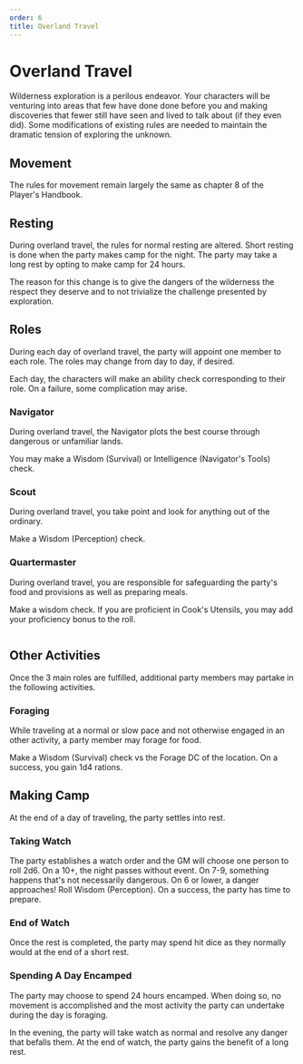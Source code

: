 ```yaml
---
order: 6
title: Overland Travel
---
```


# Overland Travel

Wilderness exploration is a perilous endeavor. Your characters will be venturing into areas that few have done done before you and making discoveries that fewer still have seen and lived to talk about (if they even did). Some modifications of existing rules are needed to maintain the dramatic tension of exploring the unknown.

## Movement

The rules for movement remain largely the same as chapter 8 of the Player's Handbook.

## Resting

During overland travel, the rules for normal resting are altered. Short resting is done when the party makes camp for the night. The party may take a long rest by opting to make camp for 24 hours.

The reason for this change is to give the dangers of the wilderness the respect they deserve and to not trivialize the challenge presented by exploration.

## Roles

During each day of overland travel, the party will appoint one member to each role. The roles may change from day to day, if desired.

Each day, the characters will make an ability check corresponding to their role. On a failure, some complication may arise.

### Navigator

During overland travel, the Navigator plots the best course through dangerous or unfamiliar lands.

You may make a Wisdom (Survival) or Intelligence (Navigator's Tools) check.

### Scout

During overland travel, you take point and look for anything out of the ordinary.

Make a Wisdom (Perception) check.

### Quartermaster

During overland travel, you are responsible for safeguarding the party's food and provisions as well as preparing meals.

Make a wisdom check. If you are proficient in Cook's Utensils, you may add your proficiency bonus to the roll.

```

```

## Other Activities

Once the 3 main roles are fulfilled, additional party members may partake in the following activities.

### Foraging

While traveling at a normal or slow pace and not otherwise engaged in an other activity, a party member may forage for food.

Make a Wisdom (Survival) check vs the Forage DC of the location. On a success, you gain 1d4 rations.

## Making Camp

At the end of a day of traveling, the party settles into rest.

### Taking Watch

The party establishes a watch order and the GM will choose one person to roll 2d6. On a 10+, the night passes without event. On 7-9, something happens that's not necessarily dangerous. On 6 or lower, a danger approaches! Roll Wisdom (Perception). On a success, the party has time to prepare.

### End of Watch

Once the rest is completed, the party may spend hit dice as they normally would at the end of a short rest.

### Spending A Day Encamped

The party may choose to spend 24 hours encamped. When doing so, no movement is accomplished and the most activity the party can undertake during the day is foraging.

In the evening, the party will take watch as normal and resolve any danger that befalls them. At the end of watch, the party gains the benefit of a long rest.
